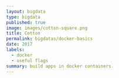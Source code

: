 ```yaml
---
layout: bigdata
type: bigdata
published: true
image: images/cotton-square.png
title: Cotton
permalink: bigdatas/docker-basics
date: 2017
labels:
  - docker
  - useful flags
summary: build apps in docker containers.
---
```


